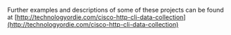 Further examples and descriptions of some of these projects can be found at
[http://technologyordie.com/cisco-http-cli-data-collection](http://technologyordie.com/cisco-http-cli-data-collection)
